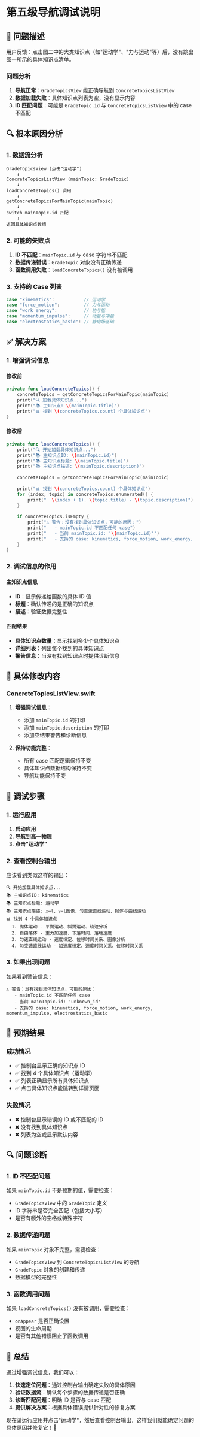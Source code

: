 # 第五级导航调试说明

## 🚨 问题描述

用户反馈：点击图二中的大类知识点（如"运动学"、"力与运动"等）后，没有跳出图一所示的具体知识点清单。

### 问题分析
1. **导航正常**：`GradeTopicsView` 能正确导航到 `ConcreteTopicsListView`
2. **数据加载失败**：具体知识点列表为空，没有显示内容
3. **ID 匹配问题**：可能是 `GradeTopic.id` 与 `ConcreteTopicsListView` 中的 case 不匹配

## 🔍 根本原因分析

### 1. 数据流分析
```
GradeTopicsView (点击"运动学") 
    ↓
ConcreteTopicsListView (mainTopic: GradeTopic)
    ↓
loadConcreteTopics() 调用
    ↓
getConcreteTopicsForMainTopic(mainTopic)
    ↓
switch mainTopic.id 匹配
    ↓
返回具体知识点数组
```

### 2. 可能的失败点
1. **ID 不匹配**：`mainTopic.id` 与 case 字符串不匹配
2. **数据传递错误**：`GradeTopic` 对象没有正确传递
3. **函数调用失败**：`loadConcreteTopics()` 没有被调用

### 3. 支持的 Case 列表
```swift
case "kinematics":           // 运动学
case "force_motion":         // 力与运动
case "work_energy":          // 功与能
case "momentum_impulse":     // 动量与冲量
case "electrostatics_basic": // 静电场基础
```

## ✅ 解决方案

### 1. 增强调试信息

#### 修改前
```swift
private func loadConcreteTopics() {
    concreteTopics = getConcreteTopicsForMainTopic(mainTopic)
    print("🔍 加载具体知识点...")
    print("📚 主知识点: \(mainTopic.title)")
    print("📊 找到 \(concreteTopics.count) 个具体知识点")
}
```

#### 修改后
```swift
private func loadConcreteTopics() {
    print("🔍 开始加载具体知识点...")
    print("📚 主知识点ID: \(mainTopic.id)")
    print("📚 主知识点标题: \(mainTopic.title)")
    print("📚 主知识点描述: \(mainTopic.description)")
    
    concreteTopics = getConcreteTopicsForMainTopic(mainTopic)
    
    print("📊 找到 \(concreteTopics.count) 个具体知识点")
    for (index, topic) in concreteTopics.enumerated() {
        print("  \(index + 1). \(topic.title) - \(topic.description)")
    }
    
    if concreteTopics.isEmpty {
        print("⚠️ 警告：没有找到具体知识点，可能的原因：")
        print("   - mainTopic.id 不匹配任何 case")
        print("   - 当前 mainTopic.id: '\(mainTopic.id)'")
        print("   - 支持的 case: kinematics, force_motion, work_energy, momentum_impulse, electrostatics_basic")
    }
}
```

### 2. 调试信息的作用

#### 主知识点信息
- **ID**：显示传递给函数的具体 ID 值
- **标题**：确认传递的是正确的知识点
- **描述**：验证数据完整性

#### 匹配结果
- **具体知识点数量**：显示找到多少个具体知识点
- **详细列表**：列出每个找到的具体知识点
- **警告信息**：当没有找到知识点时提供诊断信息

## 🔧 具体修改内容

### ConcreteTopicsListView.swift
1. **增强调试信息**：
   - 添加 `mainTopic.id` 的打印
   - 添加 `mainTopic.description` 的打印
   - 添加空结果警告和诊断信息

2. **保持功能完整**：
   - 所有 case 匹配逻辑保持不变
   - 具体知识点数据结构保持不变
   - 导航功能保持不变

## 📱 调试步骤

### 1. 运行应用
1. **启动应用**
2. **导航到高一物理**
3. **点击"运动学"**

### 2. 查看控制台输出
应该看到类似这样的输出：
```
🔍 开始加载具体知识点...
📚 主知识点ID: kinematics
📚 主知识点标题: 运动学
📚 主知识点描述: x–t、v–t图像、匀变速直线运动、抛体与曲线运动
📊 找到 4 个具体知识点
  1. 抛体运动 - 平抛运动、斜抛运动、轨迹分析
  2. 自由落体 - 重力加速度、下落时间、落地速度
  3. 匀速直线运动 - 速度恒定、位移时间关系、图像分析
  4. 匀变速直线运动 - 加速度恒定、速度时间关系、位移时间关系
```

### 3. 如果出现问题
如果看到警告信息：
```
⚠️ 警告：没有找到具体知识点，可能的原因：
   - mainTopic.id 不匹配任何 case
   - 当前 mainTopic.id: 'unknown_id'
   - 支持的 case: kinematics, force_motion, work_energy, momentum_impulse, electrostatics_basic
```

## 🎯 预期结果

### 成功情况
- ✅ 控制台显示正确的知识点 ID
- ✅ 找到 4 个具体知识点（运动学）
- ✅ 列表正确显示所有具体知识点
- ✅ 点击具体知识点能跳转到详情页面

### 失败情况
- ❌ 控制台显示错误的 ID 或不匹配的 ID
- ❌ 没有找到具体知识点
- ❌ 列表为空或显示默认内容

## 🔍 问题诊断

### 1. ID 不匹配问题
如果 `mainTopic.id` 不是预期的值，需要检查：
- `GradeTopicsView` 中的 `GradeTopic` 定义
- ID 字符串是否完全匹配（包括大小写）
- 是否有额外的空格或特殊字符

### 2. 数据传递问题
如果 `mainTopic` 对象不完整，需要检查：
- `GradeTopicsView` 到 `ConcreteTopicsListView` 的导航
- `GradeTopic` 对象的创建和传递
- 数据模型的完整性

### 3. 函数调用问题
如果 `loadConcreteTopics()` 没有被调用，需要检查：
- `onAppear` 是否正确设置
- 视图的生命周期
- 是否有其他错误阻止了函数调用

## 🎉 总结

通过增强调试信息，我们可以：

1. **快速定位问题**：通过控制台输出确定失败的具体原因
2. **验证数据流**：确认每个步骤的数据传递是否正确
3. **诊断匹配问题**：明确 ID 是否与 case 匹配
4. **提供解决方案**：根据具体错误提供针对性的修复方案

现在请运行应用并点击"运动学"，然后查看控制台输出，这样我们就能确定问题的具体原因并修复它！🎯
